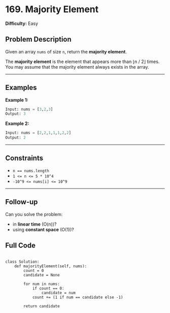 
# 169. Majority Element

**Difficulty:** Easy

## Problem Description

Given an array `nums` of size `n`, return the **majority element**.

The **majority element** is the element that appears more than ⌊n / 2⌋ times. You may assume that the majority element always exists in the array.

---

## Examples

**Example 1:**

```python
Input: nums = [3,2,3]
Output: 3
```

**Example 2:**

```python
Input: nums = [2,2,1,1,1,2,2]
Output: 2
```

---

## Constraints

* `n == nums.length`
* `1 <= n <= 5 * 10^4`
* `-10^9 <= nums[i] <= 10^9`

---

## Follow-up

Can you solve the problem:

* in **linear time** (O(n))?
* using **constant space** (O(1))?


## Full Code
```python3

class Solution:
    def majorityElement(self, nums):
        count = 0
        candidate = None

        for num in nums:
            if count == 0:
                candidate = num
            count += (1 if num == candidate else -1)

        return candidate
```